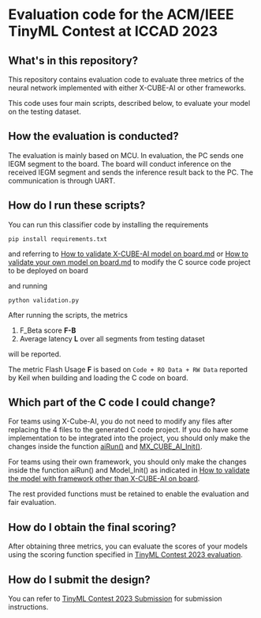 # Evaluation code for the ACM/IEEE TinyML Contest at ICCAD 2023

## What's in this repository?

This repository contains evaluation code to evaluate three metrics of the neural network implemented with either X-CUBE-AI or other frameworks. 

This code uses four main scripts, described below, to evaluate your model on the testing dataset.

## How the evaluation is conducted?

The evaluation is mainly based on MCU. In evaluation, the PC sends one IEGM segment to the board. The board will conduct inference on the received IEGM segment and sends the inference result back to the PC. The communication is through UART. 

## How do I run these scripts?

You can run this classifier code by installing the requirements

    pip install requirements.txt

and referring to [How to validate X-CUBE-AI model on board.md](https://github.com/tinymlcontest/tinymlcontest2023_demo_evaluation/blob/main/How%20to%20validate%20X-CUBE-AI%20model%20on%20board.md) or [How to validate your own model on board.md](https://github.com/tinymlcontest/tinymlcontest2023_demo_evaluation/blob/main/How%20to%20validate%20your%20own%20model%20on%20board.md) to modify the C source code project to be deployed on board

and running

    python validation.py

After running the scripts, the metrics
1. F_Beta score **F-B** 
2. Average latency **L** over all segments from testing dataset 

will be reported. 

The metric Flash Usage **F** is based on `Code + RO Data + RW Data` reported by Keil when building and loading the C code on board. 

## Which part of the C code I could change?
For teams using X-Cube-AI, you do not need to modify any files after replacing the 4 files to the generated C code project. If you do have some implementation to be integrated into the project, you should only make the changes inside the function [aiRun()](https://github.com/tinymlcontest/tinyml_contest2023_demo_evaluation/blob/e1c4ee97eda10267eac7a6021daf86372d506b7b/framework_x-cube-ai/main.c#L142) and [MX_CUBE_AI_Init()](https://github.com/tinymlcontest/tinyml_contest2023_demo_evaluation/blob/e1c4ee97eda10267eac7a6021daf86372d506b7b/framework_x-cube-ai/main.c#L115). 

For teams using their own framework, you should only make the changes inside the function aiRun() and Model_Init() as indicated in [How to validate the model with framework other than X-CUBE-AI on board](https://github.com/tinymlcontest/tinyml_contest2023_demo_evaluation/blob/main/How%20to%20validate%20your%20own%20model%20on%20board.md). 

The rest provided functions must be retained to enable the evaluation and fair evaluation. 

## How do I obtain the final scoring?
After obtaining three metrics, you can evaluate the scores of your models using the scoring function specified in [TinyML Contest 2023 evaluation](https://tinymlcontest.github.io/TinyML-Design-Contest/Problems.html). 

## How do I submit the design?
You can refer to [TinyML Contest 2023 Submission](https://tinymlcontest.github.io/TinyML-Design-Contest-2023/Submission.html) for submission instructions. 
